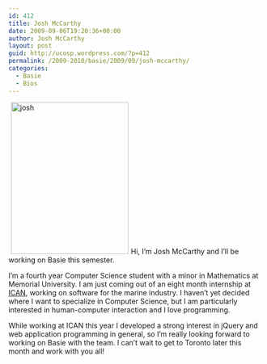 ```yaml
---
id: 412
title: Josh McCarthy
date: 2009-09-06T19:20:36+00:00
author: Josh McCarthy
layout: post
guid: http://ucosp.wordpress.com/?p=412
permalink: /2009-2010/basie/2009/09/josh-mccarthy/
categories:
  - Basie
  - Bios
---
```

<img class="size-full wp-image-413 alignleft" style="border:0 none;margin:0 5px;" title="josh" src="http://ucosp.files.wordpress.com/2009/09/biopic.jpg" alt="josh" width="232" height="301" srcset="http://ucosp.ca/wp-content/uploads/2009/09/biopic.jpg 232w, http://ucosp.ca/wp-content/uploads/2009/09/biopic-231x300.jpg 231w" sizes="(max-width: 232px) 100vw, 232px" />Hi, I&#8217;m Josh McCarthy and I&#8217;ll be working on Basie this semester.

I&#8217;m a fourth year Computer Science student with a minor in Mathematics at Memorial University. I am just coming out of an eight month internship at <a href="http://www.icanmarine.com" target="_blank">ICAN</a>, working on software for the marine industry. I haven&#8217;t yet decided where I want to specialize in Computer Science, but I am particularly interested in human-computer interaction and I love programming.

While working at ICAN this year I developed a strong interest in jQuery and web application programming in general, so I&#8217;m really looking forward to working on Basie with the team. I can&#8217;t wait to get to Toronto later this month and work with you all!